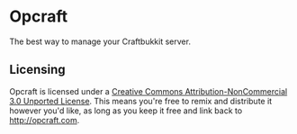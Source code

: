 Opcraft
=========
The best way to manage your Craftbukkit server.

Licensing
-----------
Opcraft is licensed under a [Creative Commons Attribution-NonCommercial 3.0 Unported License](http://creativecommons.org/licenses/by-nc/3.0/). This means you're free to remix and distribute it however you'd like, as long as you keep it free and link back to <http://opcraft.com>.